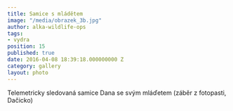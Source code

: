 ```yaml
---
title: Samice s mládětem
image: "/media/obrazek_3b.jpg"
author: alka-wildlife-ops
tags:
- vydra
position: 15
published: true
date: 2016-04-08 18:39:18.000000000 Z
category: gallery
layout: photo
---
```

Telemetricky sledovaná samice Dana se svým mláďetem (záběr z fotopasti,
Dačicko)
